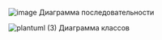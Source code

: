 ![image](https://github.com/absoluteWHITESHARK/tmp2/assets/161124510/7631575e-ca1b-49fc-a926-c05f86d768ec)
Диаграмма последовательности



![plantuml (3)](https://github.com/absoluteWHITESHARK/tmp2/assets/161124510/20c946b1-fe28-45f8-b5ac-ded62c4d5a4f)
Диаграмма классов

